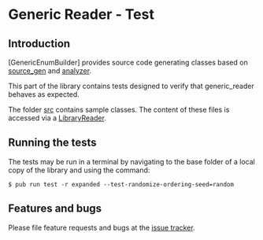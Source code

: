 # Generic Reader - Test

## Introduction

[GenericEnumBuilder] provides source code generating classes
based on [source_gen] and [analyzer].

This part of the library contains tests designed to verify
that generic_reader behaves as expected.

The folder [src](src) contains sample classes.
The content of these files is accessed via a [LibraryReader].


## Running the tests

The tests may be run in a terminal by navigating to the base folder of a local copy of the library and using the command:
```Shell
$ pub run test -r expanded --test-randomize-ordering-seed=random
```

## Features and bugs
Please file feature requests and bugs at the [issue tracker].

[issue tracker]: https://github.com/simphotonics/generic_reader/issues
[analyzer]: https://pub.dev/packages/analyzer
[source_gen]: https://pub.dev/packages/source_gen
[LibraryReader]: https://pub.dev/documentation/source_gen/latest/source_gen/LibraryReader-class.html
